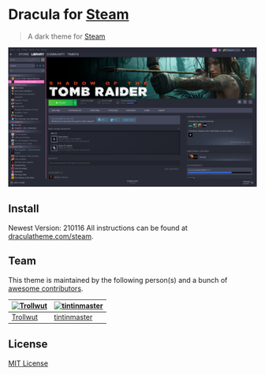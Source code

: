 # Dracula for [Steam](https://store.steampowered.com)

> A dark theme for [Steam](https://store.steampowered.com)

![Screenshot](./screenshot.png)

## Install

Newest Version: 210116 
All instructions can be found at [draculatheme.com/steam](https://draculatheme.com/steam).

## Team

This theme is maintained by the following person(s) and a bunch of [awesome contributors](https://github.com/dracula/steam/graphs/contributors).

| [![Trollwut](https://avatars1.githubusercontent.com/u/3462975?s=70&v=4)](https://github.com/Trollwut) | [![tintinmaster](https://avatars2.githubusercontent.com/u/36089973?s=70&v=4)](https://github.com/tintinmaster) |
| --- | --- |
| [Trollwut](https://github.com/Trollwut) | [tintinmaster](https://github.com/tintinmaster) |


## License

[MIT License](./LICENSE)
